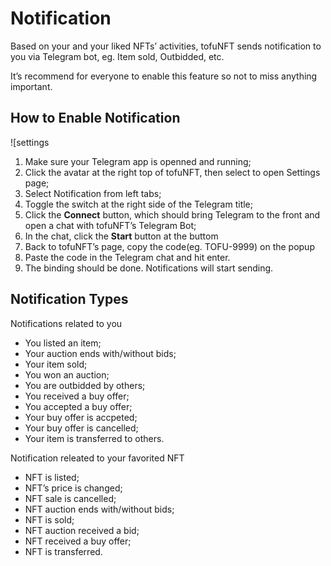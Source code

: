 # Notification

Based on your and your liked NFTs’ activities, tofuNFT sends notification to you via Telegram bot, eg. Item sold, Outbidded, etc.

It’s recommend for everyone to enable this feature so not to miss anything important.

## How to Enable Notification

![settings

1.  Make sure your Telegram app is openned and running;
2.  Click the avatar at the right top of tofuNFT, then select to open Settings page;
3.  Select Notification from left tabs;
4.  Toggle the switch at the right side of the Telegram title;
5.  Click the **Connect** button, which should bring Telegram to the front and open a chat with tofuNFT’s Telegram Bot;
6.  In the chat, click the **Start** button at the buttom
7.  Back to tofuNFT’s page, copy the code(eg. TOFU-9999) on the popup
8.  Paste the code in the Telegram chat and hit enter.
9.  The binding should be done. Notifications will start sending.

## Notification Types

Notifications related to you

-   You listed an item;
-   Your auction ends with/without bids;
-   Your item sold;
-   You won an auction;
-   You are outbidded by others;
-   You received a buy offer;
-   You accepted a buy offer;
-   Your buy offer is accpeted;
-   Your buy offer is cancelled;
-   Your item is transferred to others.

Notification releated to your favorited NFT

-   NFT is listed;
-   NFT’s price is changed;
-   NFT sale is cancelled;
-   NFT auction ends with/without bids;
-   NFT is sold;
-   NFT auction received a bid;
-   NFT received a buy offer;
-   NFT is transferred.